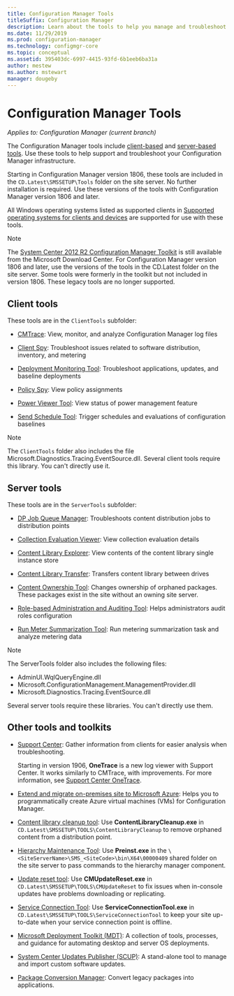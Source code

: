 ```yaml
---
title: Configuration Manager Tools
titleSuffix: Configuration Manager
description: Learn about the tools to help you manage and troubleshoot your Configuration Manager infrastructure.
ms.date: 11/29/2019
ms.prod: configuration-manager
ms.technology: configmgr-core
ms.topic: conceptual
ms.assetid: 395403dc-6997-4415-93fd-6b1eeb6ba31a
author: mestew
ms.author: mstewart
manager: dougeby
---
```


# Configuration Manager Tools

*Applies to: Configuration Manager (current branch)*

The Configuration Manager tools include [client-based](#client-tools) and [server-based tools](#server-tools). Use these tools to help support and troubleshoot your Configuration Manager infrastructure.

Starting in Configuration Manager version 1806, these tools are included in the `CD.Latest\SMSSETUP\Tools` folder on the site server. No further installation is required.<!--1357145--> Use these versions of the tools with Configuration Manager version 1806 and later.

All Windows operating systems listed as supported clients in [Supported operating systems for clients and devices](/sccm/core/plan-design/configs/supported-operating-systems-for-clients-and-devices) are supported for use with these tools.

> [!Note]  
> The [System Center 2012 R2 Configuration Manager Toolkit](/windows-insider/business/feedback) is still available from the Microsoft Download Center. For Configuration Manager version 1806 and later, use the versions of the tools in the CD.Latest folder on the site server. Some tools were formerly in the toolkit but not included in version 1806. These legacy tools are no longer supported.


## Client tools

These tools are in the `ClientTools` subfolder:

- [CMTrace](cmtrace.md): View, monitor, and analyze Configuration Manager log files  

- [Client Spy](clispy.md): Troubleshoot issues related to software distribution, inventory, and metering

- [Deployment Monitoring Tool](deployment-monitoring-tool.md): Troubleshoot applications, updates, and baseline deployments  

- [Policy Spy](policy-spy.md): View policy assignments  

- [Power Viewer Tool](power-viewer-tool.md): View status of power management feature  

- [Send Schedule Tool](send-schedule-tool.md): Trigger schedules and evaluations of configuration baselines  

> [!Note]  
> The `ClientTools` folder also includes the file Microsoft.Diagnostics.Tracing.EventSource.dll. Several client tools require this library. You can't directly use it.  


## Server tools

These tools are in the `ServerTools` subfolder:

- [DP Job Queue Manager](dp-job-manager.md): Troubleshoots content distribution jobs to distribution points  

- [Collection Evaluation Viewer](ceviewer.md): View collection evaluation details  

- [Content Library Explorer](content-library-explorer.md): View contents of the content library single instance store  

- [Content Library Transfer](content-library-transfer.md): Transfers content library between drives  

- [Content Ownership Tool](content-ownership-tool.md): Changes ownership of orphaned packages. These packages exist in the site without an owning site server.

- [Role-based Administration and Auditing Tool](rbaviewer.md): Helps administrators audit roles configuration  

- [Run Meter Summarization Tool](run-meter-summ.md): Run metering summarization task and analyze metering data

> [!Note]  
> The ServerTools folder also includes the following files:
>
> - AdminUI.WqlQueryEngine.dll
> - Microsoft.ConfigurationManagement.ManagementProvider.dll
> - Microsoft.Diagnostics.Tracing.EventSource.dll
>
> Several server tools require these libraries. You can't directly use them.  

## Other tools and toolkits

- [Support Center](support-center.md): Gather information from clients for easier analysis when troubleshooting.

    Starting in version 1906, **OneTrace** is a new log viewer with Support Center. It works similarly to CMTrace, with improvements. For more information, see [Support Center OneTrace](support-center-onetrace.md).

- [Extend and migrate on-premises site to Microsoft Azure](azure-migration-tool.md): Helps you to programmatically create Azure virtual machines (VMs) for Configuration Manager. <!--3556022--> 

- [Content library cleanup tool](../plan-design/hierarchy/content-library-cleanup-tool.md): Use **ContentLibraryCleanup.exe** in `CD.Latest\SMSSETUP\TOOLS\ContentLibraryCleanup` to remove orphaned content from a distribution point.  

- [Hierarchy Maintenance Tool](../servers/manage/hierarchy-maintenance-tool-preinst.exe.md): Use **Preinst.exe** in the `\<SiteServerName>\SMS_<SiteCode>\bin\X64\00000409` shared folder on the site server to pass commands to the hierarchy manager component.  

- [Update reset tool](../servers/manage/update-reset-tool.md): Use **CMUpdateReset.exe** in `CD.Latest\SMSSETUP\TOOLS\CMUpdateReset` to fix issues when in-console updates have problems downloading or replicating.  

- [Service Connection Tool](../servers/manage/hierarchy-maintenance-tool-preinst.exe.md): Use **ServiceConnectionTool.exe** in `CD.Latest\SMSSETUP\TOOLS\ServiceConnectionTool` to keep your site up-to-date when your service connection point is offline.   

- [Microsoft Deployment Toolkit (MDT)](../../mdt/use-the-mdt.md): A collection of tools, processes, and guidance for automating desktop and server OS deployments.

- [System Center Updates Publisher (SCUP)](../../sum/tools/updates-publisher.md): A stand-alone tool to manage and import custom software updates.

- [Package Conversion Manager](../../apps/pcm/package-conversion-manager.md): Convert legacy packages into applications.
